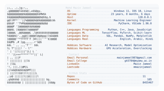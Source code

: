 <picture>
  <source srcset="https://raw.githubusercontent.com/mmazinjameel/mmazinjameel/main/dark_mode.svg?v=1752236434" media="(prefers-color-scheme: dark)">
  <img src="https://raw.githubusercontent.com/mmazinjameel/mmazinjameel/main/light_mode.svg?v=1752236434">
</picture>

